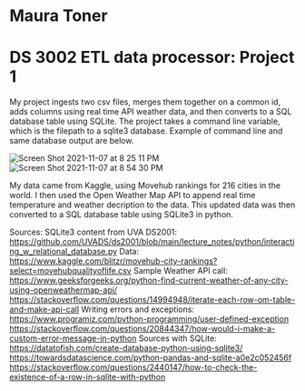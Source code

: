 # Maura Toner
# DS 3002 ETL data processor: Project 1

My project ingests two csv files, merges them together on a common id, adds columns using real time API weather data, and then converts to a SQL database table using SQLite.
The project takes a command line variable, which is the filepath to a sqlite3 database. Example of command line and same database output are below.

![Screen Shot 2021-11-07 at 8 25 11 PM](https://user-images.githubusercontent.com/57843918/140674080-2dcdfb89-9cef-4d2f-bc14-df387df767fa.png)
![Screen Shot 2021-11-07 at 8 54 30 PM](https://user-images.githubusercontent.com/57843918/140674085-4acfc696-65ce-401b-a205-fc7bf3acbf1c.png)

My data came from Kaggle, using Movehub rankings for 216 cities in the world. I then used the Open Weather Map API to append real time temperature and weather decription to the data. This updated data was then converted to a SQL database table using SQLite3 in python.

Sources:
   SQLite3 content from UVA DS2001: https://github.com/UVADS/ds2001/blob/main/lecture_notes/python/interacting_w_relational_database.py
   Data: https://www.kaggle.com/blitzr/movehub-city-rankings?select=movehubqualityoflife.csv
   Sample Weather API call: https://www.geeksforgeeks.org/python-find-current-weather-of-any-city-using-openweathermap-api/
    https://stackoverflow.com/questions/14994948/iterate-each-row-om-table-and-make-api-call
  Writing errors and exceptions:
    https://www.programiz.com/python-programming/user-defined-exception
    https://stackoverflow.com/questions/20844347/how-would-i-make-a-custom-error-message-in-python
  Sources with SQLite:
    https://datatofish.com/create-database-python-using-sqlite3/
    https://towardsdatascience.com/python-pandas-and-sqlite-a0e2c052456f
    https://stackoverflow.com/questions/2440147/how-to-check-the-existence-of-a-row-in-sqlite-with-python
